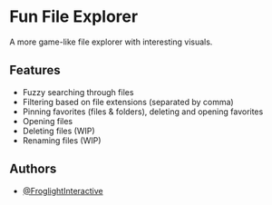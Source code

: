 # Fun File Explorer

A more game-like file explorer with interesting visuals.


## Features

- Fuzzy searching through files
- Filtering based on file extensions (separated by comma)
- Pinning favorites (files & folders), deleting and opening favorites
- Opening files
- Deleting files (WIP)
- Renaming files (WIP)


## Authors

- [@FroglightInteractive](https://www.github.com/froglightinteractive)
